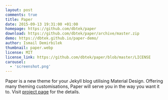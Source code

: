 ```yaml
---
layout: post
comments: true
title: Paper
date: 2015-09-13 19:31:00 +01:00
homepage: https://github.com/dbtek/paper
download: https://github.com/dbtek/paper/archive/master.zip
demo: https://dbtek.github.io/paper-demo/
author: Ismail Demirbilek
thumbnail: paper.webp
license: MIT
license_link: https://github.com/dbtek/paper/blob/master/LICENSE
carousel:
  - 'screenshot.png'
---
```


Paper is a new theme for your  Jekyll blog utilising Material Design.
Offering many theming customisations, Paper will serve you in the way you want it to. Visit [project page](https://github.com/dbtek/paper) for the details.
